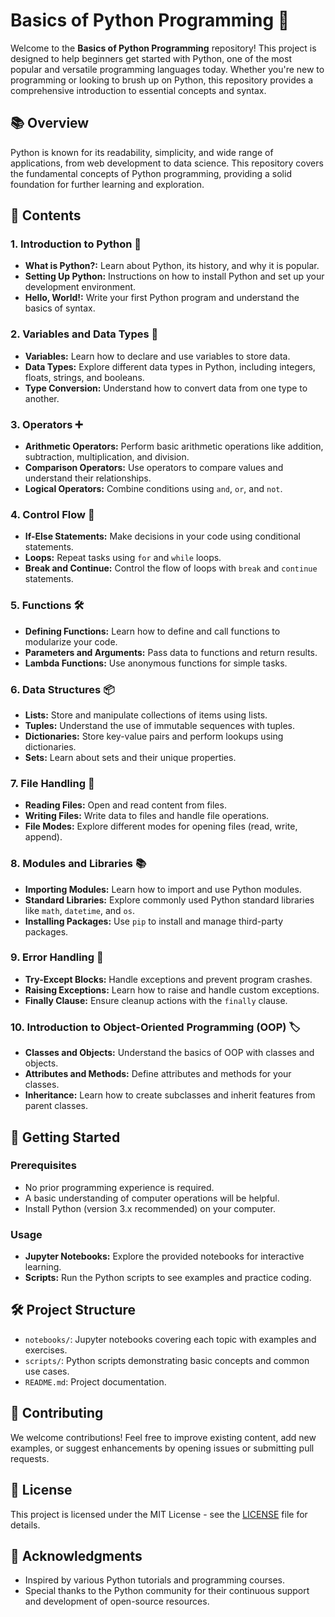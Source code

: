 # Basics of Python Programming 🐍

Welcome to the **Basics of Python Programming** repository! This project is designed to help beginners get started with Python, one of the most popular and versatile programming languages today. Whether you're new to programming or looking to brush up on Python, this repository provides a comprehensive introduction to essential concepts and syntax.

## 📚 Overview

Python is known for its readability, simplicity, and wide range of applications, from web development to data science. This repository covers the fundamental concepts of Python programming, providing a solid foundation for further learning and exploration.

## 📖 Contents

### 1. **Introduction to Python** 🌟
   - **What is Python?:** Learn about Python, its history, and why it is popular.
   - **Setting Up Python:** Instructions on how to install Python and set up your development environment.
   - **Hello, World!:** Write your first Python program and understand the basics of syntax.

### 2. **Variables and Data Types** 📝
   - **Variables:** Learn how to declare and use variables to store data.
   - **Data Types:** Explore different data types in Python, including integers, floats, strings, and booleans.
   - **Type Conversion:** Understand how to convert data from one type to another.

### 3. **Operators** ➕
   - **Arithmetic Operators:** Perform basic arithmetic operations like addition, subtraction, multiplication, and division.
   - **Comparison Operators:** Use operators to compare values and understand their relationships.
   - **Logical Operators:** Combine conditions using `and`, `or`, and `not`.

### 4. **Control Flow** 🔄
   - **If-Else Statements:** Make decisions in your code using conditional statements.
   - **Loops:** Repeat tasks using `for` and `while` loops.
   - **Break and Continue:** Control the flow of loops with `break` and `continue` statements.

### 5. **Functions** 🛠️
   - **Defining Functions:** Learn how to define and call functions to modularize your code.
   - **Parameters and Arguments:** Pass data to functions and return results.
   - **Lambda Functions:** Use anonymous functions for simple tasks.

### 6. **Data Structures** 📦
   - **Lists:** Store and manipulate collections of items using lists.
   - **Tuples:** Understand the use of immutable sequences with tuples.
   - **Dictionaries:** Store key-value pairs and perform lookups using dictionaries.
   - **Sets:** Learn about sets and their unique properties.

### 7. **File Handling** 📂
   - **Reading Files:** Open and read content from files.
   - **Writing Files:** Write data to files and handle file operations.
   - **File Modes:** Explore different modes for opening files (read, write, append).

### 8. **Modules and Libraries** 📚
   - **Importing Modules:** Learn how to import and use Python modules.
   - **Standard Libraries:** Explore commonly used Python standard libraries like `math`, `datetime`, and `os`.
   - **Installing Packages:** Use `pip` to install and manage third-party packages.

### 9. **Error Handling** 🚨
   - **Try-Except Blocks:** Handle exceptions and prevent program crashes.
   - **Raising Exceptions:** Learn how to raise and handle custom exceptions.
   - **Finally Clause:** Ensure cleanup actions with the `finally` clause.

### 10. **Introduction to Object-Oriented Programming (OOP)** 🏷️
   - **Classes and Objects:** Understand the basics of OOP with classes and objects.
   - **Attributes and Methods:** Define attributes and methods for your classes.
   - **Inheritance:** Learn how to create subclasses and inherit features from parent classes.

## 🚀 Getting Started

### Prerequisites
- No prior programming experience is required.
- A basic understanding of computer operations will be helpful.
- Install Python (version 3.x recommended) on your computer.

### Usage
- **Jupyter Notebooks:** Explore the provided notebooks for interactive learning.
- **Scripts:** Run the Python scripts to see examples and practice coding.

## 🛠️ Project Structure
- `notebooks/`: Jupyter notebooks covering each topic with examples and exercises.
- `scripts/`: Python scripts demonstrating basic concepts and common use cases.
- `README.md`: Project documentation.

## 🤝 Contributing
We welcome contributions! Feel free to improve existing content, add new examples, or suggest enhancements by opening issues or submitting pull requests.

## 📄 License
This project is licensed under the MIT License - see the [LICENSE](LICENSE) file for details.

## 👥 Acknowledgments
- Inspired by various Python tutorials and programming courses.
- Special thanks to the Python community for their continuous support and development of open-source resources.
